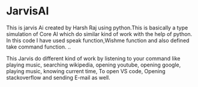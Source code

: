 # JarvisAI
This is jarvis Ai created by Harsh Raj using python.This is basically a type simulation of Core AI which do similar kind of work with the help of python.
In this code I have used speak function,Wishme function and also defined take command function.
..

This Jarvis do different kind of work by listening to your command like playing music, searching wikipedia, opening youtube, opening google, playing music,
knowing current time, To open VS code, Opening stackoverflow and sending E-mail as well.
